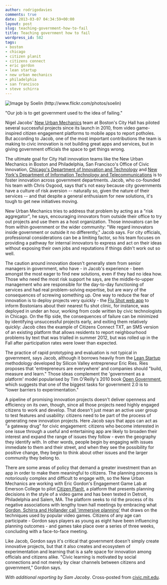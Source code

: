 ```yaml
---
author: rodrigodavies
comments: true
date: 2013-03-07 04:34:59+00:00
layout: post
slug: teaching-government-how-to-fail
title: Teaching government how to fail
wordpress_id: 582
tags:
- boston
- chicago
- citizen planit
- citizens connect
- eric gordon
- lean startup
- new urban mechanics
- philadelphia
- san francisco
- steve schirra
---
```


<img src="http://civic.mit.edu/sites/civic.mit.edu/files/Screen%20Shot%202013-03-06%20at%2023.27.48.png" class="largeimg" alt="Image by Soelin (http://www.flickr.com/photos/soelin)">

"Our job is to get government used to the idea of failing."

Nigel Jacobs' [New Urban Mechanics](http://www.newurbanmechanics.org/) team at Boston's City Hall has piloted several successful projects since its launch in 2010, from video game-inspired citizen engagement platforms to mobile apps to report potholes. But according to Jacob, one of the most important contributions the team is making to civic innovation is not building great apps and services, but in giving government officials the space to get things wrong.

The ultimate goal for City Hall innovation teams like the New Urban Mechanics in Boston and Philadelphia, San Francisco's Office of Civic Innovation, [Chicago's Department of Innovation and Technology](https://www.cityofchicago.org/city/en/depts/doit.html) and [New York's Department of Information Technology and Telecommunications](http://www.nyc.gov/html/doitt) is to foster innovation across government departments. Jacob, who co-founded his team with Chris Osgood, says that's not easy because city governments have a culture of risk aversion -- naturally so, given the nature of their services -- and that despite a general enthusiasm for new solutions, it's tough to get new initiatives moving.

New Urban Mechanics tries to address that problem by acting as a "risk aggregator", he says, encouraging innovators from outside their office to try out projects and use them as a host organization. Those innovators can be from within government or the wider community: "We regard innovators inside government or outside it no differently," Jacob says. For city officials, professional considerations can be a limiting factor, so his team focuses on providing a pathway for internal innovators to express and act on their ideas without exposing their own jobs and reputations if things didn't work out so well.

The caution around innovation doesn't generally stem from senior managers in government, who have - in Jacob's experience - been amongst the most eager to find new solutions, even if they had no idea how. Those who need the most risk support he says, are the middle-to-upper management who are responsible for the day-to-day functioning of services and had real problem-solving expertise, but are wary of the consequences of screwing something up. One way to reduce the fear of innovation is to deploy projects very quickly - the [Flu Shot web app](http://flushot.newurbanmechanics.org) to inform Bostonians about their nearest flu shot clinic, for instance, was deployed in under an hour, working from code written by civic technologists in Chicago. On the flip side, the consequences of failure can be minimized by identifying unsuccessful projects early, and exiting them relatively quickly: Jacob cites the example of Citizens Connect TXT, an SMS version of an existing platform that allows residents to report neighbourhood problems by text that was trialled in summer 2012, but was rolled up in the Fall after participation rates were lower than expected.

The practice of rapid prototyping and evaluation is not typical in government, says Jacob, although it borrows heavily from the [Lean Startup](http://theleanstartup.com) methodology developed by Silicon Valley entrepreneur Eric Ries. Ries proposes that 'entrepreneurs are everywhere' and companies should "build, measure and learn." Those ideas complement the 'government as a platform' model popularised by Tim O'Reilly's 2010 book [Open Government](http://ofps.oreilly.com/titles/9780596804350/), which suggests that one of the biggest tasks for government 2.0 is to "lower barriers to experimentation."

A pipeline of promising innovation projects doesn't deliver openness and efficiency on its own, though, since all those projects need highly engaged citizens to work and develop. That doesn't just mean an active user group to test features and usability: citizens need to be part of the process of generating new innovation projects. Here Jacob says that apps can act as "a gateway drug" for civic engagement: citizens who become interested in one issue through a useful and entertaining app are likely to broaden their interest and expand the range of issues they follow - even the geography they identify with. In other words, people begin by engaging with issues immediate to them and their street, and when they see the possibility for positive change, they begin to think about other issues and the larger community they belong to.

There are some areas of policy that demand a greater investment than an app in order to make them meaningful to citizens. The planning process is notoriously complex and difficult to engage with, so the New Urban Mechanics are working with Eric Gordon's Engagement Game Lab at Emerson College to pilot [Citizen PlanIt](http://communityplanit.org/), a platform that presents planning decisions in the style of a video game and has been tested in Detroit, Philadelphia and Salem, MA. The platform seeks to rid the process of its negative associations with lengthy town hall meetings by embracing what [Gordon, Schirra and Hollander call 'immersive planning'](http://envplan.com/abstract.cgi?id=b37013) that draws on the techniques used by popular video games. Citizens of any age can participate - Gordon says players as young as eight have been influencing planning outcomes - and games take place over a series of three weeks, concluding with a face-to-face meeting.

Like Jacob, Gordon says it's critical that government doesn't simply create innovative projects, but that it also creates and ecosystem of experimentation and learning that is a safe space for innovation among officials and citizens alike. "Civic learning is motivated by social connections and not merely by clear channels between citizens and government," Gordon says.

_With additional reporting by Sam Jacoby_. Cross-posted from [civic.mit.edu](http://civic.mit.edu/blog/rodrigodavies/teaching-government-how-to-fail).
